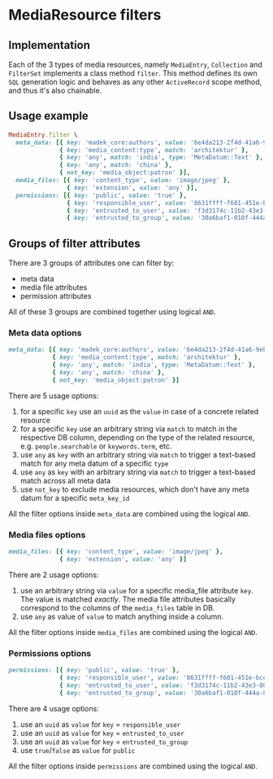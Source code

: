 # MediaResource filters

## Implementation

Each of the 3 types of media resources, namely `MediaEntry`, `Collection` and `FilterSet` implements a class method `filter`. This method defines its own `SQL` generation logic and behaves as any other `ActiveRecord` scope method, and thus it's also chainable.

## Usage example

```ruby
MediaEntry.filter \
  meta_data: [{ key: 'madek_core:authors', value: '6e4da213-2f4d-41a6-9eb0-c961d74f717e' },
              { key: 'media_content:type', match: 'architektur' },
              { key: 'any', match: 'india', type: 'MetaDatum::Text' },
              { key: 'any', match: 'china' },
              { not_key: 'media_object:patron' }],
  media_files: [{ key: 'content_type', value: 'image/jpeg' },
                { key: 'extension', value: 'any' }],
  permissions: [{ key: 'public', value: 'true' },
                { key: 'responsible_user', value: '8631ffff-f601-451e-bce7-f3696d18addf' },
                { key: 'entrusted_to_user', value: 'f3d3174c-11b2-43e3-80dc-5925665c5a37' },
                { key: 'entrusted_to_group', value: '30a6baf1-010f-444a-87f0-dc78be983014' }]
```

## Groups of filter attributes

There are 3 groups of attributes one can filter by:
* meta data
* media file attributes
* permission attributes

All of these 3 groups are combined together using logical `AND`.

### Meta data options

```ruby
meta_data: [{ key: 'madek_core:authors', value: '6e4da213-2f4d-41a6-9eb0-c961d74f717e' },
            { key: 'media_content:type', match: 'architektur' },
            { key: 'any', match: 'india', type: 'MetaDatum::Text' },
            { key: 'any', match: 'china' },
            { not_key: 'media_object:patron' }]
```

There are 5 usage options:

1. for a specific `key` use an `uuid` as the `value` in case of a concrete related resource
2. for a specific `key` use an arbitrary string via `match` to match in the respective DB column, depending on the type of the related resource, e.g. `people.searchable` or `keywords.term`, etc.
3. use `any` as `key` with an arbitrary string via `match` to trigger a text-based match for any meta datum of a specific `type`
4. use `any` as `key` with an arbitrary string via `match` to trigger a text-based match across all meta data
5. use `not_key` to exclude media resources, which don't have any meta datum for a specific `meta_key_id`

All the filter options inside `meta_data` are combined using the logical `AND`.

### Media files options

```ruby
media_files: [{ key: 'content_type', value: 'image/jpeg' },
              { key: 'extension', value: 'any' }]
```

There are 2 usage options:

1. use an arbitrary string via `value` for a specific media_file attribute `key`. The value is matched *exactly*. The media file attributes basically correspond to the columns of the `media_files` table in DB.
2. use `any` as value of `value` to match anything inside a column.

All the filter options inside `media_files` are combined using the logical `AND`.

### Permissions options

```ruby
permissions: [{ key: 'public', value: 'true' },
              { key: 'responsible_user', value: '8631ffff-f601-451e-bce7-f3696d18addf' },
              { key: 'entrusted_to_user', value: 'f3d3174c-11b2-43e3-80dc-5925665c5a37' },
              { key: 'entrusted_to_group', value: '30a6baf1-010f-444a-87f0-dc78be983014' }]
```

There are 4 usage options:

1. use an `uuid` as `value` for `key` = `responsible_user`
2. use an `uuid` as `value` for `key` = `entrusted_to_user`
3. use an `uuid` as `value` for `key` = `entrusted_to_group`
4. use `true`/`false` as `value` for `public`

All the filter options inside `permissions` are combined using the logical `AND`.
